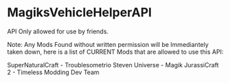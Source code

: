 # MagiksVehicleHelperAPI
API Only allowed for use by friends.

Note: Any Mods Found without written permission will be Immediantely taken down, here is a list of CURRENT Mods that 
are allowed to use this API:

SuperNaturalCraft - Troublesometrio
Steven Universe - Magik
JurassiCraft 2 - Timeless Modding Dev Team
